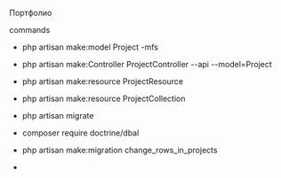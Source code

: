 Портфолио

commands

- php artisan make:model Project -mfs

- php artisan make:Controller ProjectController --api --model=Project

- php artisan make:resource ProjectResource 

- php artisan make:resource ProjectCollection 

- php artisan migrate

- composer require doctrine/dbal

- php artisan make:migration change_rows_in_projects 

- 

